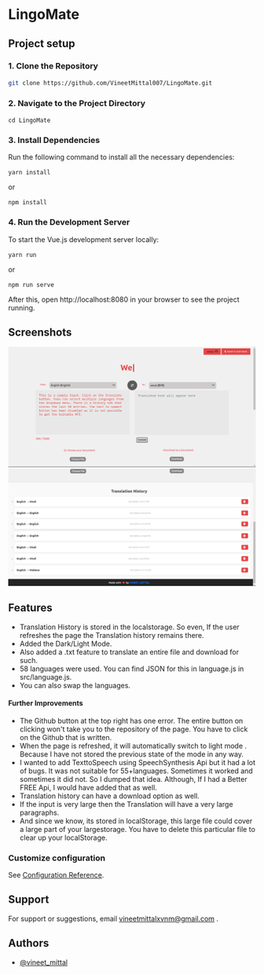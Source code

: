# LingoMate

## Project setup

### 1. Clone the Repository

```bash
git clone https://github.com/VineetMittal007/LingoMate.git

```
### 2. Navigate to the Project Directory
```
cd LingoMate
```

### 3.  Install Dependencies
Run the following command to install all the necessary dependencies:
```
yarn install
```
or 
```
npm install
```
### 4. Run the Development Server
To start the Vue.js development server locally:
```
yarn run
```
or 
```
npm run serve
```
After this, open http://localhost:8080 in your browser to see the project running.


## Screenshots

![App Screenshot](./LingoMate.png)
![App Screenshot](./Screenshot%202024-10-13%20173347.png)

## Features

- Translation History is stored in the localstorage. So even, If the user refreshes the page the Translation history remains there.
- Added the Dark/Light Mode.
- Also added a .txt feature to translate an entire file and download for such.
- 58 languages were used. You can find JSON for this in language.js in src/language.js.
- You can also swap the languages.



#### Further Improvements
- The Github button at the top right has one error. The entire button on clicking won't take you to the repository of the page. You have to click on the Github that is written.
- When the page is refreshed, it will automatically switch to light mode . Because I have not stored the previous state of the mode in any way.
- I wanted to add TexttoSpeech using SpeechSynthesis Api but it had a lot of bugs. It was not suitable for 55+languages. Sometimes it worked and sometimes it did not. So I dumped that idea.  Although, If I had a Better FREE Api, I would have added that as well.
- Translation history can have a download option as well.
- If the input is very large then the Translation will have a very large paragraphs. 
- And since we know, its stored in localStorage, this large file could cover a large part of your largestorage. You have to delete this particular file to clear up your localStorage.


### Customize configuration
See [Configuration Reference](https://cli.vuejs.org/config/).


## Support

For support or suggestions, email vineetmittalxvnm@gmail.com  .

## Authors

- [@vineet_mittal](https://www.github.com/VineetMittal007)



